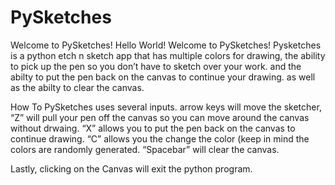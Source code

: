 # PySketches


Welcome to PySketches!
Hello World! Welcome to PySketches!
Pysketches is a python etch n sketch app that has multiple colors for drawing,
the ability to pick up the pen so you don’t have to sketch over your work.
and the abilty to put the pen back on the canvas to continue your drawing. as well as the abilty to clear the canvas.

How To
PySketches uses several inputs. arrow keys will move the sketcher,
“Z” will pull your pen off the canvas so you can move around the canvas without drwaing.
“X” allows you to put the pen back on the canvas to continue drawing.
“C” allows you the change the color (keep in mind the colors are randomly generated.
“Spacebar” will clear the canvas.

Lastly, clicking on the Canvas will exit the python program.
